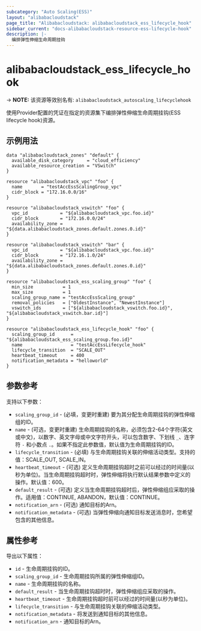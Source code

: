 ```yaml
---
subcategory: "Auto Scaling(ESS)"
layout: "alibabacloudstack"
page_title: "Alibabacloudstack: alibabacloudstack_ess_lifecycle_hook"
sidebar_current: "docs-alibabacloudstack-resource-ess-lifecycle-hook"
description: |-
  编排弹性伸缩生命周期挂钩
---
```


# alibabacloudstack_ess_lifecycle_hook
-> **NOTE:** 该资源等效别名有: `alibabacloudstack_autoscaling_lifecyclehook`

使用Provider配置的凭证在指定的资源集下编排弹性伸缩生命周期挂钩(ESS lifecycle hook)资源。

## 示例用法

```
data "alibabacloudstack_zones" "default" {
  available_disk_category     = "cloud_efficiency"
  available_resource_creation = "VSwitch"
}

resource "alibabacloudstack_vpc" "foo" {
  name       = "testAccEssScalingGroup_vpc"
  cidr_block = "172.16.0.0/16"
}

resource "alibabacloudstack_vswitch" "foo" {
  vpc_id            = "${alibabacloudstack_vpc.foo.id}"
  cidr_block        = "172.16.0.0/24"
  availability_zone = "${data.alibabacloudstack_zones.default.zones.0.id}"
}

resource "alibabacloudstack_vswitch" "bar" {
  vpc_id            = "${alibabacloudstack_vpc.foo.id}"
  cidr_block        = "172.16.1.0/24"
  availability_zone = "${data.alibabacloudstack_zones.default.zones.0.id}"
}

resource "alibabacloudstack_ess_scaling_group" "foo" {
  min_size           = 1
  max_size           = 1
  scaling_group_name = "testAccEssScaling_group"
  removal_policies   = ["OldestInstance", "NewestInstance"]
  vswitch_ids        = ["${alibabacloudstack_vswitch.foo.id}", "${alibabacloudstack_vswitch.bar.id}"]
}

resource "alibabacloudstack_ess_lifecycle_hook" "foo" {
  scaling_group_id      = "${alibabacloudstack_ess_scaling_group.foo.id}"
  name                  = "testAccEssLifecycle_hook"
  lifecycle_transition  = "SCALE_OUT"
  heartbeat_timeout     = 400
  notification_metadata = "helloworld"
}
```

## 参数参考

支持以下参数：

* `scaling_group_id` - (必填，变更时重建) 要为其分配生命周期挂钩的弹性伸缩组的ID。
* `name` - (可选，变更时重建) 生命周期挂钩的名称，必须包含2-64个字符(英文或中文)，以数字、英文字母或中文字符开头，可以包含数字、下划线 `_`、连字符 `-` 和小数点 `.`。如果不指定此参数值，默认值为生命周期挂钩的ID。
* `lifecycle_transition` - (必填) 与生命周期挂钩关联的伸缩活动类型。支持的值：SCALE_OUT, SCALE_IN。
* `heartbeat_timeout` - (可选) 定义生命周期挂钩超时之前可以经过的时间量(以秒为单位)。当生命周期挂钩超时时，弹性伸缩将执行默认结果参数中定义的操作。默认值：600。
* `default_result` - (可选) 定义当生命周期挂钩超时后，弹性伸缩组应采取的操作。适用值：CONTINUE, ABANDON，默认值：CONTINUE。
* `notification_arn` - (可选) 通知目标的Arn。
* `notification_metadata` - (可选) 当弹性伸缩向通知目标发送消息时，您希望包含的其他信息。

## 属性参考

导出以下属性：

* `id` - 生命周期挂钩的ID。
* `scaling_group_id` - 生命周期挂钩所属的弹性伸缩组ID。
* `name` - 生命周期挂钩的名称。
* `default_result` - 当生命周期挂钩超时时，弹性伸缩组应采取的操作。
* `heartbeat_timeout` - 生命周期挂钩超时前可以经过的时间量(以秒为单位)。
* `lifecycle_transition` - 与生命周期挂钩关联的伸缩活动类型。
* `notification_metadata` - 将发送到通知目标的其他信息。
* `notification_arn` - 通知目标的Arn。